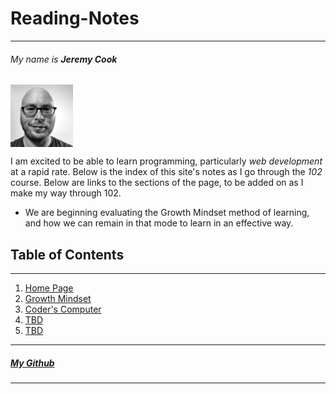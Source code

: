 # Reading-Notes

***

###### *My name is **Jeremy Cook*** 

<img src="MyPortrait.jpg" alt="MyPortrait" width="100" align="center"/>

I am excited to be able to learn programming, particularly _web development_ at a rapid rate. Below is the index of this site's notes as I go through the *102* course. Below are links to the sections of the page, to be added on as I make my way through 102. 
  * We are beginning evaluating the Growth Mindset method of learning, and how we can remain in that mode to learn in an effective way.

## Table of Contents

***

1. [Home Page](/README.md)
1. [Growth Mindset](/Learning-Journal.md)
1. [Coder's Computer](/CODERS_COMPUTER.md)
1. [TBD](/Learning-Journal.md)
1. [TBD](/Learning-Journal.md)

***

##### [My Github](https://github.com/Ocsilius) 

***
